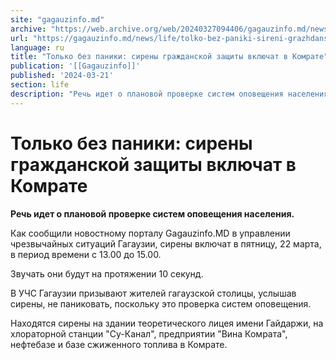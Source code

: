 ```yaml
---
site: "gagauzinfo.md"
archive: "https://web.archive.org/web/20240327094406/gagauzinfo.md/news/life/tolko-bez-paniki-sireni-grazhdanskoi-zaschiti-vklyuchat-v-komrate"
url: "https://gagauzinfo.md/news/life/tolko-bez-paniki-sireni-grazhdanskoi-zaschiti-vklyuchat-v-komrate"
language: ru
title: "Только без паники: сирены гражданской защиты включат в Комрате"
publication: '[[Gagauzinfo]]'
published: '2024-03-21'
section: life
description: "Речь идет о плановой проверке систем оповещения населения."
---
```


# Только без паники: сирены гражданской защиты включат в Комрате

**Речь идет о плановой проверке систем оповещения населения.**

Как сообщили новостному порталу Gagauzinfo.MD в управлении чрезвычайных ситуаций Гагаузии, сирены включат в пятницу, 22 марта, в период времени с 13.00 до 15.00.

Звучать они будут на протяжении 10 секунд.

В УЧС Гагаузии призывают жителей гагаузской столицы, услышав сирены, не паниковать, поскольку это проверка систем оповещения.

Находятся сирены на здании теоретического лицея имени Гайдаржи, на хлораторной станции "Су-Канал", предприятии "Вина Комрата", нефтебазе и базе сжиженного топлива в Комрате.